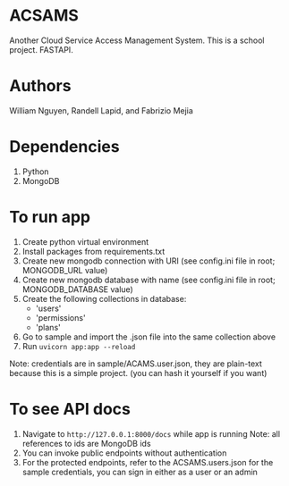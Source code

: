 # ACSAMS
Another Cloud Service Access Management System. This is a school project. FASTAPI.

# Authors
William Nguyen, Randell Lapid, and Fabrizio Mejia

# Dependencies
1. Python
2. MongoDB

# To run app
1. Create python virtual environment
2. Install packages from requirements.txt
3. Create new mongodb connection with URI (see config.ini file in root; MONGODB_URL value)
4. Create new mongodb database with name (see config.ini file in root; MONGODB_DATABASE value)
5. Create the following collections in database:
   - 'users'
   - 'permissions'
   - 'plans'
6. Go to sample and import the .json file into the same collection above
7. Run `uvicorn app:app --reload`

Note: credentials are in sample/ACAMS.user.json, they are plain-text because this is a simple project. (you can hash it yourself if you want)

# To see API docs
1. Navigate to `http://127.0.0.1:8000/docs` while app is running
Note: all references to ids are MongoDB ids
2. You can invoke public endpoints without authentication
3. For the protected endpoints, refer to the ACSAMS.users.json for the sample credentials, you can sign in either as a user or an admin